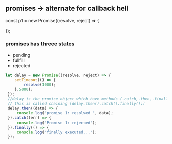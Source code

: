 ## promises -> alternate for callback hell

const p1 = new Promise((resolve, reject) => {

}); 

### promises has threee states 
- pending
- fullfill
- rejected

```js
let delay = new Promise((resolve, reject) => {
    setTimeout(() => {
        resolve(1000);
    },5000);
 });
 //delay is the promise object which have methods (.catch,.then,.finally)
 // this is called chaining [delay.then().catch().finally();]
 delay.then((data) => {
     console.log("promise 1: resolved ", data);
 }).catch((err) => {
     console.log("Promise 1: rejected"); 
 }).finally(() => {
     console.log("finally executed...");
 });    
 
```
